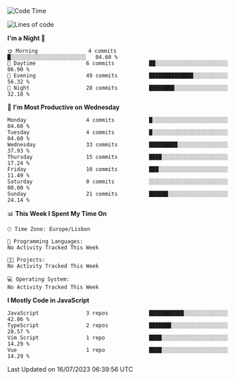 <!--START_SECTION:waka-->
![Code Time](http://img.shields.io/badge/Code%20Time-31%20hrs%2046%20mins-blue)

![Lines of code](https://img.shields.io/badge/From%20Hello%20World%20I%27ve%20Written-604.9%20thousand%20lines%20of%20code-blue)

**I'm a Night 🦉** 

```text
🌞 Morning                4 commits           █░░░░░░░░░░░░░░░░░░░░░░░░   04.60 % 
🌆 Daytime                6 commits           ██░░░░░░░░░░░░░░░░░░░░░░░   06.90 % 
🌃 Evening                49 commits          ██████████████░░░░░░░░░░░   56.32 % 
🌙 Night                  28 commits          ████████░░░░░░░░░░░░░░░░░   32.18 % 
```
📅 **I'm Most Productive on Wednesday** 

```text
Monday                   4 commits           █░░░░░░░░░░░░░░░░░░░░░░░░   04.60 % 
Tuesday                  4 commits           █░░░░░░░░░░░░░░░░░░░░░░░░   04.60 % 
Wednesday                33 commits          █████████░░░░░░░░░░░░░░░░   37.93 % 
Thursday                 15 commits          ████░░░░░░░░░░░░░░░░░░░░░   17.24 % 
Friday                   10 commits          ███░░░░░░░░░░░░░░░░░░░░░░   11.49 % 
Saturday                 0 commits           ░░░░░░░░░░░░░░░░░░░░░░░░░   00.00 % 
Sunday                   21 commits          ██████░░░░░░░░░░░░░░░░░░░   24.14 % 
```


📊 **This Week I Spent My Time On** 

```text
🕑︎ Time Zone: Europe/Lisbon

💬 Programming Languages: 
No Activity Tracked This Week

🐱‍💻 Projects: 
No Activity Tracked This Week

💻 Operating System: 
No Activity Tracked This Week
```

**I Mostly Code in JavaScript** 

```text
JavaScript               3 repos             ███████████░░░░░░░░░░░░░░   42.86 % 
TypeScript               2 repos             ███████░░░░░░░░░░░░░░░░░░   28.57 % 
Vim Script               1 repo              ████░░░░░░░░░░░░░░░░░░░░░   14.29 % 
Vue                      1 repo              ████░░░░░░░░░░░░░░░░░░░░░   14.29 % 
```




 Last Updated on 16/07/2023 06:39:56 UTC
<!--END_SECTION:waka-->
